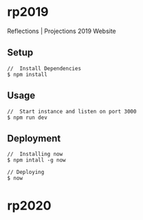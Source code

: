 # rp2019
Reflections | Projections 2019 Website

## Setup
```
//  Install Dependencies
$ npm install
```

## Usage
```
//  Start instance and listen on port 3000
$ npm run dev
```

## Deployment
```
//  Installing now
$ npm intall -g now

// Deploying
$ now
```
# rp2020
